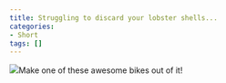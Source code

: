```yaml
---
title: Struggling to discard your lobster shells...
categories:
- Short
tags: []
---
```


![](/squarespace_images/static_52001c0be4b09bc7c9f838c9_52224ed3e4b0ba9919a3e0e1_52cf1ed0e4b0c6c50917f2db_1389305554269_lobster-shell-motorcycle-11.jpg_)Make one of these awesome bikes out of it!
